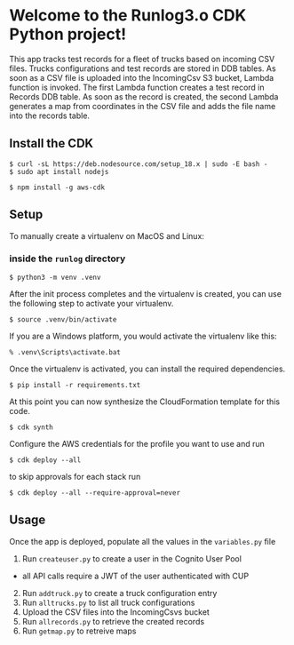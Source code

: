 
# Welcome to the Runlog3.o CDK Python project!

This app tracks test records for a fleet of trucks based on incoming CSV files. 
Trucks configurations and test records are stored in DDB tables. 
As soon as a CSV file is uploaded into the IncomingCsv S3 bucket, Lambda function is invoked. 
The first Lambda function creates a test record in Records DDB table. 
As soon as the record is created, the second Lambda generates a map from coordinates 
in the CSV file and adds the file name into the records table.

## Install the CDK

```
$ curl -sL https://deb.nodesource.com/setup_18.x | sudo -E bash -
$ sudo apt install nodejs
```

```
$ npm install -g aws-cdk
```

## Setup
To manually create a virtualenv on MacOS and Linux:

### inside the ```runlog``` directory
```
$ python3 -m venv .venv
```

After the init process completes and the virtualenv is created, you can use the following
step to activate your virtualenv.

```
$ source .venv/bin/activate
```

If you are a Windows platform, you would activate the virtualenv like this:

```
% .venv\Scripts\activate.bat
```

Once the virtualenv is activated, you can install the required dependencies.

```
$ pip install -r requirements.txt
```

At this point you can now synthesize the CloudFormation template for this code.

```
$ cdk synth
```

Configure the AWS credentials for the profile you want to use and run

```
$ cdk deploy --all
```

to skip approvals for each stack run

```
$ cdk deploy --all --require-approval=never
```

## Usage

Once the app is deployed, populate all the values in the ```variables.py``` file

1. Run ```createuser.py``` to create a user in the Cognito User Pool
 - all API calls require a JWT of the user authenticated with CUP
2. Run ```addtruck.py``` to create a truck configuration entry
3. Run ```alltrucks.py``` to list all truck configurations
4. Upload the CSV files into the IncomingCsvs bucket
5. Run ```allrecords.py``` to retrieve the created records
6. Run ```getmap.py``` to retreive maps